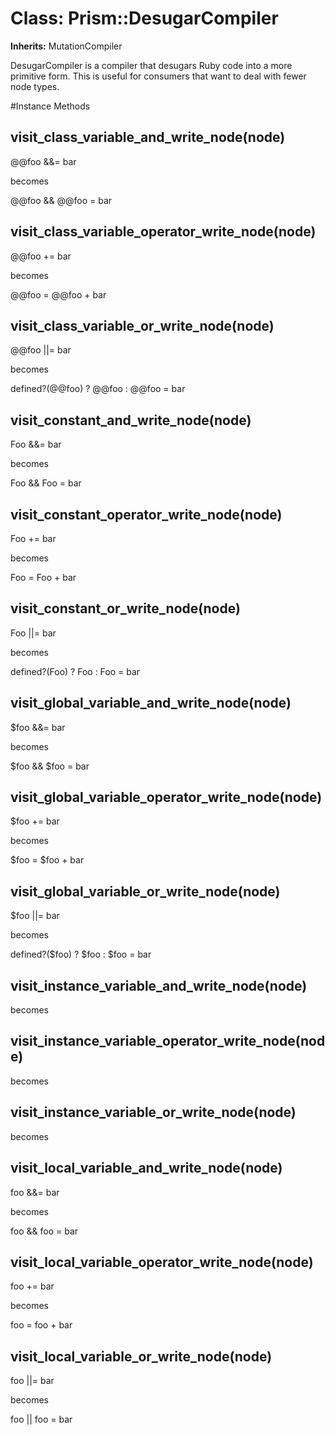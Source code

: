 # Class: Prism::DesugarCompiler
**Inherits:** MutationCompiler
    

DesugarCompiler is a compiler that desugars Ruby code into a more primitive
form. This is useful for consumers that want to deal with fewer node types.



#Instance Methods
## visit_class_variable_and_write_node(node) [](#method-i-visit_class_variable_and_write_node)
@@foo &&= bar

becomes

@@foo && @@foo = bar

## visit_class_variable_operator_write_node(node) [](#method-i-visit_class_variable_operator_write_node)
@@foo += bar

becomes

@@foo = @@foo + bar

## visit_class_variable_or_write_node(node) [](#method-i-visit_class_variable_or_write_node)
@@foo ||= bar

becomes

defined?(@@foo) ? @@foo : @@foo = bar

## visit_constant_and_write_node(node) [](#method-i-visit_constant_and_write_node)
Foo &&= bar

becomes

Foo && Foo = bar

## visit_constant_operator_write_node(node) [](#method-i-visit_constant_operator_write_node)
Foo += bar

becomes

Foo = Foo + bar

## visit_constant_or_write_node(node) [](#method-i-visit_constant_or_write_node)
Foo ||= bar

becomes

defined?(Foo) ? Foo : Foo = bar

## visit_global_variable_and_write_node(node) [](#method-i-visit_global_variable_and_write_node)
$foo &&= bar

becomes

$foo && $foo = bar

## visit_global_variable_operator_write_node(node) [](#method-i-visit_global_variable_operator_write_node)
$foo += bar

becomes

$foo = $foo + bar

## visit_global_variable_or_write_node(node) [](#method-i-visit_global_variable_or_write_node)
$foo ||= bar

becomes

defined?($foo) ? $foo : $foo = bar

## visit_instance_variable_and_write_node(node) [](#method-i-visit_instance_variable_and_write_node)
becomes

## visit_instance_variable_operator_write_node(node) [](#method-i-visit_instance_variable_operator_write_node)
becomes

## visit_instance_variable_or_write_node(node) [](#method-i-visit_instance_variable_or_write_node)
becomes

## visit_local_variable_and_write_node(node) [](#method-i-visit_local_variable_and_write_node)
foo &&= bar

becomes

foo && foo = bar

## visit_local_variable_operator_write_node(node) [](#method-i-visit_local_variable_operator_write_node)
foo += bar

becomes

foo = foo + bar

## visit_local_variable_or_write_node(node) [](#method-i-visit_local_variable_or_write_node)
foo ||= bar

becomes

foo || foo = bar


